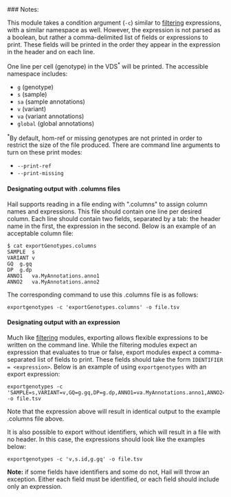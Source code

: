 <div class="cmdhead"></div>

<div class="description"></div>

<div class="synopsis"></div>

<div class="options"></div>

<div class="cmdsubsection">
### Notes:
 
This module takes a condition argument (`-c`) similar to [filtering](#Filtering) expressions, with a similar namespace as well.  However, the expression is not parsed as a boolean, but rather a comma-delimited list of fields or expressions to print.  These fields will be printed in the order they appear in the expression in the header and on each line.

One line per cell (genotype) in the VDS<sup>*</sup> will be printed.  The accessible namespace includes:

   - `g` (genotype)
   - `s` (sample)
   - `sa` (sample annotations)
   - `v` (variant)
   - `va` (variant annotations)
   - `global` (global annotations)
   
<sup>*</sup>By default, hom-ref or missing genotypes are not printed in order to restrict the size of the file produced.  There are command line arguments to turn on these print modes:
 
 - `--print-ref`
 - `--print-missing`
   
#### Designating output with .columns files

Hail supports reading in a file ending with ".columns" to assign column names and expressions.  This file should contain one line per desired column.  Each line should contain two fields, separated by a tab: the header name in the first, the expression in the second.  Below is an example of an acceptable column file:

```
$ cat exportGenotypes.columns
SAMPLE	s
VARIANT	v
GQ	g.gq
DP	g.dp
ANNO1	va.MyAnnotations.anno1
ANNO2	va.MyAnnotations.anno2
```
 
The corresponding command to use this .columns file is as follows:

```
exportgenotypes -c 'exportGenotypes.columns' -o file.tsv
```

#### Designating output with an expression

Much like [filtering](#Filtering) modules, exporting allows flexible expressions to be written on the command line.  While the filtering modules expect an expression that evaluates to true or false, export modules expect a comma-separated list of fields to print.  These fields should take the form `IDENTIFIER = <expression>`.  Below is an example of using `exportgenotypes` with an export expression:

```
exportgenotypes -c 'SAMPLE=s,VARIANT=v,GQ=g.gq,DP=g.dp,ANNO1=va.MyAnnotations.anno1,ANNO2=va.MyAnnotations.anno2' -o file.tsv
```

Note that the expression above will result in identical output to the example .columns file above.

It is also possible to export without identifiers, which will result in a file with no header.  In this case, the expressions should look like the examples below:

```
exportgenotypes -c 'v,s.id,g.gq' -o file.tsv
```

**Note:** if some fields have identifiers and some do not, Hail will throw an exception.  Either each field must be identified, or each field should include only an expression.


</div>